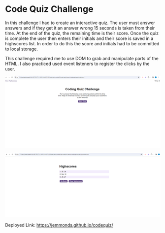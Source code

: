 # Code Quiz Challenge 

In this challenge I had to create an interactive quiz. The user must answer answers and if they get it an answer wrong 15 seconds is taken from their time. At the end of the quiz, the remaining time is their score. Once the quiz is complete the user then enters their initials and their score is saved in a highscores list. In order to do this the score and initials had to be committed to local storage. 

This challenge required me to use DOM to grab and manipulate parts of the HTML. I also practiced used event listeners to register the clicks by the user. 

![alt text](<images/Screenshot 2024-02-10 174628.png>)

![high scores](<images/Screenshot 2024-02-10 174722.png>)

Deployed Link: https://jemmonds.github.io/codequiz/